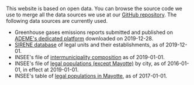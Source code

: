 This website is based on open data. You can browse the source code we use to merge all the data sources we use at our
[GitHub repository](https://github.com/OpenCarbonWatch/Preprocessing). The following data sources are currently used.

* Greenhouse gases emissions reports submitted and published on 
[ADEME's dedicated platform](http://www.bilans-ges.ademe.fr/fr/bilanenligne/bilans/index/siGras/0) 
downloaded on 2019-12-28.
* [SIRENE database](https://www.data.gouv.fr/fr/datasets/base-sirene-des-entreprises-et-de-leurs-etablissements-siren-siret/) 
of legal units and their establishments, as of 2019-12-01.
* INSEE's file of
[intermunicipality composition](https://www.insee.fr/fr/statistiques/fichier/2510634/Intercommunalite-Metropole_au_01-01-2019.zip)
as of 2019-01-01.
* INSEE's file of [legal populations (except Mayotte)](https://www.insee.fr/fr/statistiques/3677855) by city, as of 2016-01-01, 
in effect at 2019-01-01.
* INSEE's table of [legal populations in Mayotte](https://www.insee.fr/fr/statistiques/3291775), as of 2017-01-01.
